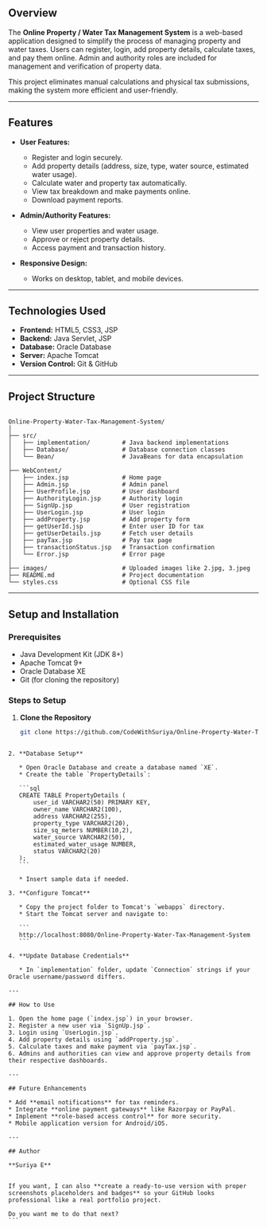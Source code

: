 
## Overview
The **Online Property / Water Tax Management System** is a web-based application designed to simplify the process of managing property and water taxes. Users can register, login, add property details, calculate taxes, and pay them online. Admin and authority roles are included for management and verification of property data.

This project eliminates manual calculations and physical tax submissions, making the system more efficient and user-friendly.

---

## Features
- **User Features:**
  - Register and login securely.
  - Add property details (address, size, type, water source, estimated water usage).
  - Calculate water and property tax automatically.
  - View tax breakdown and make payments online.
  - Download payment reports.
  
- **Admin/Authority Features:**
  - View user properties and water usage.
  - Approve or reject property details.
  - Access payment and transaction history.

- **Responsive Design:**
  - Works on desktop, tablet, and mobile devices.

---

## Technologies Used
- **Frontend:** HTML5, CSS3, JSP
- **Backend:** Java Servlet, JSP
- **Database:** Oracle Database
- **Server:** Apache Tomcat
- **Version Control:** Git & GitHub

---

## Project Structure
```

Online-Property-Water-Tax-Management-System/
│
├── src/
│   ├── implementation/         # Java backend implementations
│   ├── Database/               # Database connection classes
│   └── Bean/                   # JavaBeans for data encapsulation
│
├── WebContent/
│   ├── index.jsp               # Home page
│   ├── Admin.jsp               # Admin panel
│   ├── UserProfile.jsp         # User dashboard
│   ├── AuthorityLogin.jsp      # Authority login
│   ├── SignUp.jsp              # User registration
│   ├── UserLogin.jsp           # User login
│   ├── addProperty.jsp         # Add property form
│   ├── getUserId.jsp           # Enter user ID for tax
│   ├── getUserDetails.jsp      # Fetch user details
│   ├── payTax.jsp              # Pay tax page
│   ├── transactionStatus.jsp   # Transaction confirmation
│   └── Error.jsp               # Error page
│
├── images/                     # Uploaded images like 2.jpg, 3.jpeg
├── README.md                   # Project documentation
└── styles.css                  # Optional CSS file

````

---

## Setup and Installation

### Prerequisites
- Java Development Kit (JDK 8+)
- Apache Tomcat 9+
- Oracle Database XE
- Git (for cloning the repository)

### Steps to Setup
1. **Clone the Repository**
   ```bash
   git clone https://github.com/CodeWithSuriya/Online-Property-Water-Tax-Management-System.git
````

2. **Database Setup**

   * Open Oracle Database and create a database named `XE`.
   * Create the table `PropertyDetails`:

   ```sql
   CREATE TABLE PropertyDetails (
       user_id VARCHAR2(50) PRIMARY KEY,
       owner_name VARCHAR2(100),
       address VARCHAR2(255),
       property_type VARCHAR2(20),
       size_sq_meters NUMBER(10,2),
       water_source VARCHAR2(50),
       estimated_water_usage NUMBER,
       status VARCHAR2(20)
   );
   ```

   * Insert sample data if needed.

3. **Configure Tomcat**

   * Copy the project folder to Tomcat's `webapps` directory.
   * Start the Tomcat server and navigate to:

   ```
   http://localhost:8080/Online-Property-Water-Tax-Management-System
   ```

4. **Update Database Credentials**

   * In `implementation` folder, update `Connection` strings if your Oracle username/password differs.

---

## How to Use

1. Open the home page (`index.jsp`) in your browser.
2. Register a new user via `SignUp.jsp`.
3. Login using `UserLogin.jsp`.
4. Add property details using `addProperty.jsp`.
5. Calculate taxes and make payment via `payTax.jsp`.
6. Admins and authorities can view and approve property details from their respective dashboards.

---

## Future Enhancements

* Add **email notifications** for tax reminders.
* Integrate **online payment gateways** like Razorpay or PayPal.
* Implement **role-based access control** for more security.
* Mobile application version for Android/iOS.

---

## Author

**Suriya E**


If you want, I can also **create a ready-to-use version with proper screenshots placeholders and badges** so your GitHub looks professional like a real portfolio project.  

Do you want me to do that next?
```
